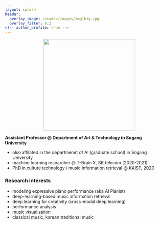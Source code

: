 ```yaml
---
layout: splash
header: 
  overlay_image: /assets/images/img1big.jpg
  overlay_filter: 0.2
<!-- author_profile: true -->
---
```

<figure> 
 <img src="{{ site.url }}{{ site.baseurl }}/assets/images/prof_2022.jpg" style="margin: 0 20% 0 20%; width:300px;display:block">
<!--   <figcaption><italic>Me giving speech as a student representative in the Commemoration of the 49th Anniversary of KAIST</italic></figcaption> -->
</figure> 

<!-- <br> -->

<!-- ![]({{ site.url }}{{ site.baseurl }}/assets/images/dasaem_jeong_profile.jpeg) -->
<!-- {: .half} -->
<!-- <font size="2"><center>Me giving speech as a student representative in the Commemoration of the 49th Anniversary of KAIST </center> </font> -->


**Assistant Professor @ Department of Art & Technology in Sogang University**
- also affilated in the departmenet of AI (graduate school) in Sogang University
- machine learning researcher @ T-Brain X, SK telecom (2020-2021)
- PhD in culture technology / music information retrieval @ KAIST, 2020


### Research interests
- modeling expressive piano performance (aka AI Pianist)
- deep-learning-based music information retrieval 
- deep learning for creativity (cross-modal deep learning)
- performance analysis 
- music visualizaiton 
- classical music, korean traditional music